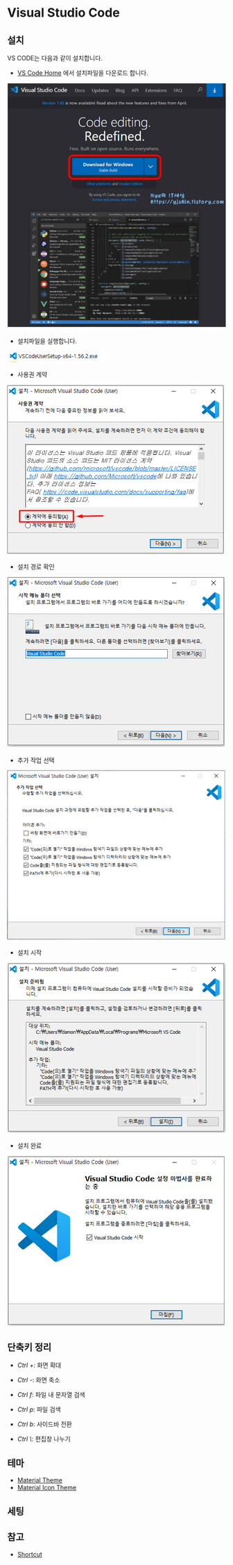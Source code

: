 # Visual Studio Code 


## 설치
VS CODE는 다음과 같이 설치합니다.

* [VS Code Home](https://code.visualstudio.com/) 에서  설치파일을 다운로드 합니다.

![Visual Studio Code Homepage](imgs/vscode_homepage.png)

* 설치파일을 실행합니다.

![Visual Studio Code 설치파일](imgs/vscode_installfile.png)

* 사용권 계약

![Visual Studio Code 설치파일](imgs/vscode_installprogram1.png)

* 설치 경로 확인

![Visual Studio Code 설치파일](imgs/vscode_installprogram2.png)

* 추가 작업 선택
 
 ![Visual Studio Code 설치파일](imgs/vscode_installprogram3.png)


* 설치 시작

 ![Visual Studio Code 설치파일](imgs/vscode_installprogram4.png)

* 설치 완료

 ![Visual Studio Code 설치파일](imgs/vscode_installprogram5.png)

## 단축키 정리

- *Ctrl +*: 화면 확대
- *Ctrl -*: 화면 축소

- *Ctrl f*: 파일 내 문자열 검색
- *Ctrl p*: 파일 검색

- *Ctrl b*: 사이드바 전환
- *Ctrl \\*: 편집창 나누기

## 테마

- [Material Theme](https://marketplace.visualstudio.com/items?itemName=Equinusocio.vsc-material-theme)
- [Material Icon Theme](https://marketplace.visualstudio.com/items?itemName=Equinusocio.vsc-material-theme)

## 세팅



## 참고
- [Shortcut](https://code.visualstudio.com/shortcuts/keyboard-shortcuts-windows.pdf)